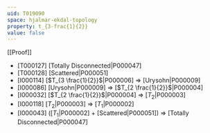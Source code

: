 ```yaml
---
uid: T019090
space: hjalmar-ekdal-topology
property: t_{3-frac{1}{2}}
value: false
---
```

[[Proof]]

* [T000127] [Totally Disconnected|P000047]
* [T000128] [Scattered|P000051]
* [I000114] [$T_{3 \frac{1}{2}}$|P000006] => [Urysohn|P000009]
* [I000086] [Urysohn|P000009] => [$T_{2 \frac{1}{2}}$|P000004]
* [I000032] [$T_{2 \frac{1}{2}}$|P000004] => [$T_2$|P000003]
* [I000118] [$T_2$|P000003] => [$T_1$|P000002]
* [I000043] ([$T_1$|P000002] + [Scattered|P000051]) => [Totally Disconnected|P000047]


